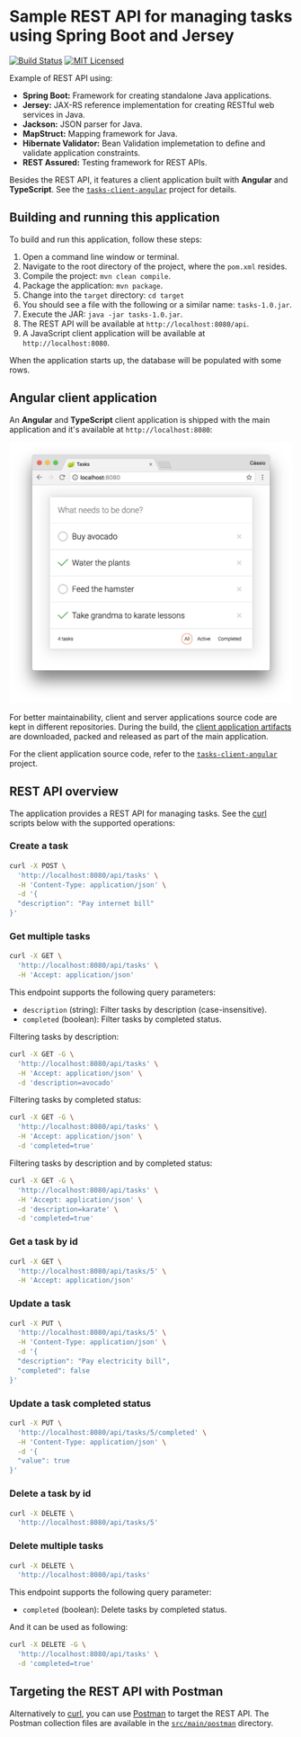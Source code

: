 # Sample REST API for managing tasks using Spring Boot and Jersey

[![Build Status](https://travis-ci.org/cassiomolin/tasks-rest-api.svg?branch=master)](https://travis-ci.org/cassiomolin/tasks-rest-api)
[![MIT Licensed](https://img.shields.io/badge/license-MIT-blue.svg)](https://raw.githubusercontent.com/cassiomolin/tasks-rest-api/master/LICENSE.txt)

Example of REST API using:

- **Spring Boot:** Framework for creating standalone Java applications.
- **Jersey:** JAX-RS reference implementation for creating RESTful web services in Java.
- **Jackson:** JSON parser for Java.
- **MapStruct:** Mapping framework for Java.
- **Hibernate Validator:** Bean Validation implemetation to define and validate application constraints.
- **REST Assured:** Testing framework for REST APIs.

Besides the REST API, it features a client application built with **Angular** and **TypeScript**. See the [`tasks-client-angular`][client project] project for details.

## Building and running this application

To build and run this application, follow these steps:

1. Open a command line window or terminal.
1. Navigate to the root directory of the project, where the `pom.xml` resides.
1. Compile the project: `mvn clean compile`.
1. Package the application: `mvn package`.
1. Change into the `target` directory: `cd target`
1. You should see a file with the following or a similar name: `tasks-1.0.jar`.
1. Execute the JAR: `java -jar tasks-1.0.jar`.
1. The REST API will be available at `http://localhost:8080/api`.
1. A JavaScript client application will be available at `http://localhost:8080`.

When the application starts up, the database will be populated with some rows. 

## Angular client application

An **Angular** and **TypeScript** client application is shipped with the main application and it's available at `http://localhost:8080`:

<img src="src/main/doc/frontend.png" width="600">

For better maintainability, client and server applications source code are kept in different repositories. During the build, the [client application artifacts][client releases] are downloaded, packed and released as part of the main application. 

For the client application source code, refer to the [`tasks-client-angular`][client project] project.

## REST API overview

The application provides a REST API for managing tasks. See the [curl][] scripts below with the supported operations:

### Create a task

```bash
curl -X POST \
  'http://localhost:8080/api/tasks' \
  -H 'Content-Type: application/json' \
  -d '{
  "description": "Pay internet bill"
}'
```
### Get multiple tasks

```bash
curl -X GET \
  'http://localhost:8080/api/tasks' \
  -H 'Accept: application/json'
```

This endpoint supports the following query parameters:

- `description` (string): Filter tasks by description (case-insensitive).
- `completed` (boolean): Filter tasks by completed status.

Filtering tasks by description:

```bash
curl -X GET -G \
  'http://localhost:8080/api/tasks' \
  -H 'Accept: application/json' \
  -d 'description=avocado'
```

Filtering tasks by completed status:

```bash
curl -X GET -G \
  'http://localhost:8080/api/tasks' \
  -H 'Accept: application/json' \
  -d 'completed=true'
```

Filtering tasks by description and by completed status:

```bash
curl -X GET -G \
  'http://localhost:8080/api/tasks' \
  -H 'Accept: application/json' \
  -d 'description=karate' \
  -d 'completed=true'
```

### Get a task by id

```bash
curl -X GET \
  'http://localhost:8080/api/tasks/5' \
  -H 'Accept: application/json'
```

### Update a task

```bash
curl -X PUT \
  'http://localhost:8080/api/tasks/5' \
  -H 'Content-Type: application/json' \
  -d '{
  "description": "Pay electricity bill",
  "completed": false
}'
```

### Update a task completed status

```bash
curl -X PUT \
  'http://localhost:8080/api/tasks/5/completed' \
  -H 'Content-Type: application/json' \
  -d '{
  "value": true
}'
```

### Delete a task by id

```bash
curl -X DELETE \
  'http://localhost:8080/api/tasks/5'
```

### Delete multiple tasks

```bash
curl -X DELETE \
  'http://localhost:8080/api/tasks'
```

This endpoint supports the following query parameter:

- `completed` (boolean): Delete tasks by completed status.

And it can be used as following:

```bash
curl -X DELETE -G \
  'http://localhost:8080/api/tasks' \
  -d 'completed=true'
```

## Targeting the REST API with Postman

Alternatively to [curl][], you can use [Postman][] to target the REST API. The Postman collection files are available in the [`src/main/postman`](src/main/postman) directory.

[Postman]: https://www.getpostman.com/
[client project]: https://github.com/cassiomolin/tasks-client-angular
[client releases]: https://github.com/cassiomolin/tasks-client-angular/releases
[curl]: https://curl.haxx.se/
